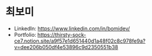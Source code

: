 <!-- ### Hi there 👋 -->

<!--
**BomiChoi/Bomichoi** is a ✨ _special_ ✨ repository because its `README.md` (this file) appears on your GitHub profile.

Here are some ideas to get you started:

- 🔭 I’m currently working on ...
- 🌱 I’m currently learning ...
- 👯 I’m looking to collaborate on ...
- 🤔 I’m looking for help with ...
- 💬 Ask me about ...
- 📫 How to reach me: ...
- 😄 Pronouns: ...
- ⚡ Fun fact: ...
-->

# 최보미
- LinkedIn: https://www.linkedin.com/in/bomidev/ </br>
- Portfolio: https://thirsty-sock-ce7.notion.site/a9f57e1d651440d1a48f02c8c978fe9a?v=dee206b050df4e53896c9d2350551b38
